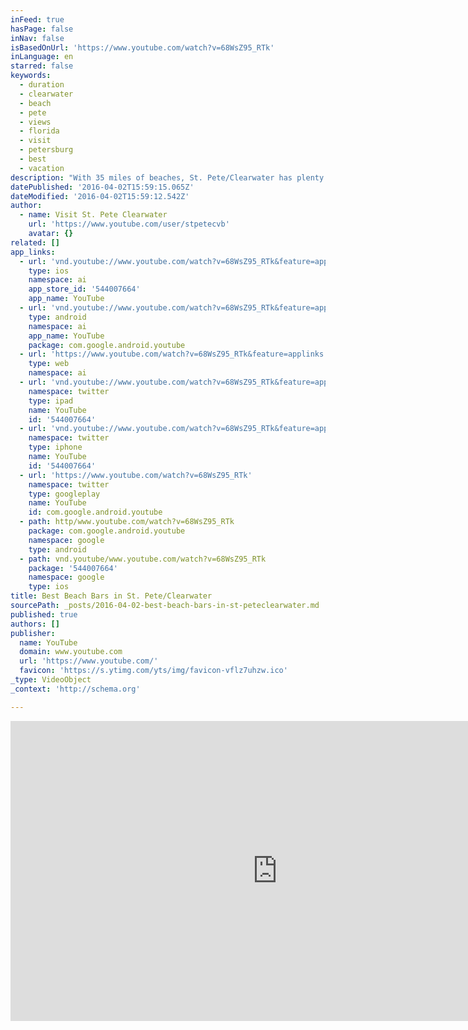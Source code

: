 ```yaml
---
inFeed: true
hasPage: false
inNav: false
isBasedOnUrl: 'https://www.youtube.com/watch?v=68WsZ95_RTk'
inLanguage: en
starred: false
keywords:
  - duration
  - clearwater
  - beach
  - pete
  - views
  - florida
  - visit
  - petersburg
  - best
  - vacation
description: "With 35 miles of beaches, St. Pete/Clearwater has plenty of beach bars to kick back and enjoy a drink and sunset. Here's a look at our top picks along Florida's Gulf Coast, including Shephard's Beach Resort."
datePublished: '2016-04-02T15:59:15.065Z'
dateModified: '2016-04-02T15:59:12.542Z'
author:
  - name: Visit St. Pete Clearwater
    url: 'https://www.youtube.com/user/stpetecvb'
    avatar: {}
related: []
app_links:
  - url: 'vnd.youtube://www.youtube.com/watch?v=68WsZ95_RTk&feature=applinks'
    type: ios
    namespace: ai
    app_store_id: '544007664'
    app_name: YouTube
  - url: 'vnd.youtube://www.youtube.com/watch?v=68WsZ95_RTk&feature=applinks'
    type: android
    namespace: ai
    app_name: YouTube
    package: com.google.android.youtube
  - url: 'https://www.youtube.com/watch?v=68WsZ95_RTk&feature=applinks'
    type: web
    namespace: ai
  - url: 'vnd.youtube://www.youtube.com/watch?v=68WsZ95_RTk&feature=applinks'
    namespace: twitter
    type: ipad
    name: YouTube
    id: '544007664'
  - url: 'vnd.youtube://www.youtube.com/watch?v=68WsZ95_RTk&feature=applinks'
    namespace: twitter
    type: iphone
    name: YouTube
    id: '544007664'
  - url: 'https://www.youtube.com/watch?v=68WsZ95_RTk'
    namespace: twitter
    type: googleplay
    name: YouTube
    id: com.google.android.youtube
  - path: http/www.youtube.com/watch?v=68WsZ95_RTk
    package: com.google.android.youtube
    namespace: google
    type: android
  - path: vnd.youtube/www.youtube.com/watch?v=68WsZ95_RTk
    package: '544007664'
    namespace: google
    type: ios
title: Best Beach Bars in St. Pete/Clearwater
sourcePath: _posts/2016-04-02-best-beach-bars-in-st-peteclearwater.md
published: true
authors: []
publisher:
  name: YouTube
  domain: www.youtube.com
  url: 'https://www.youtube.com/'
  favicon: 'https://s.ytimg.com/yts/img/favicon-vflz7uhzw.ico'
_type: VideoObject
_context: 'http://schema.org'

---
```

<iframe src="https://cdn.embedly.com/widgets/media.html?src=https%3A%2F%2Fwww.youtube.com%2Fembed%2F68WsZ95_RTk%3Ffeature%3Doembed&amp;url=https%3A%2F%2Fwww.youtube.com%2Fwatch%3Fv%3D68WsZ95_RTk&amp;image=https%3A%2F%2Fi.ytimg.com%2Fvi%2F68WsZ95_RTk%2Fhqdefault.jpg&amp;key=b7d04c9b404c499eba89ee7072e1c4f7&amp;type=text%2Fhtml&amp;schema=youtube" width="854" height="480" scrolling="no" frameborder="0" allowfullscreen="allowfullscreen" style=""></iframe>